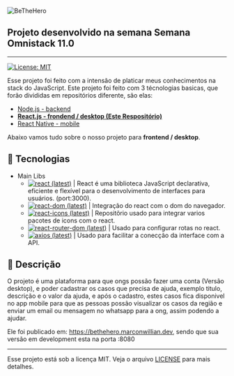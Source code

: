   ![BeTheHero][logo-image]

  ## Projeto desenvolvido na semana Semana Omnistack 11.0 
  ---
  [![License: MIT][license-image]][license-link]

  Esse projeto foi feito com a intensão de platicar meus conhecimentos na stack do JavaScript.
  Este projeto foi feito com 3 técnologias basicas, que forão divididas em repositórios diferente, são elas:
  - [Node.js - backend][repo-backedn]
  - [**React.js - frondend / desktop (Este Respositório)**](#rocket-tecnologias)
  - [React Native - mobile][repo-mobile]

  Abaixo vamos tudo sobre o nosso projeto para **frontend / desktop**.

  ## :rocket: Tecnologias

  - Main Libs
    - [![react (latest)](https://img.shields.io/npm/v/react/latest?label=React.js&style=flat-square)][npm-react] | React é uma biblioteca JavaScript declarativa, eficiente e flexível para o desenvolvimento de interfaces para usuários. (port:3000).
    - [![react-dom (latest)](https://img.shields.io/npm/v/react-dom/latest?label=ReactDOM&style=flat-square)][npm-react-dom] | Integração do react com o dom do navegador.
    - [![react-icons (latest)](https://img.shields.io/npm/v/react-icons/latest?label=React+Icons&style=flat-square)][npm-react-icons] | Repositõrio usado para integrar varios pacotes de icons com o react.
    - [![react-router-dom (latest)](https://img.shields.io/npm/v/react-router-dom/latest?label=React+Router+Dom&style=flat-square)][npm-react-router-dom] | Usado para configurar rotas no react.
    - [![axios (latest)](https://img.shields.io/npm/v/axios/latest?label=axios&style=flat-square)][npm-axios] | Usado para facilitar a conecção da interface com a API.


  ## :minidisc: Descrição
  O projeto é uma plataforma para que ongs possão fazer uma conta (Versão desktop), e poder cadastrar os casos que precisa de ajuda, exemplo titulo, descrição e o valor da ajuda, e após o cadastro, estes casos fica disponivel no app mobile para que as pessoas possão visualizar os casos da região e enviar um email ou mensagem no whatsapp para a ong, assim podendo a ajudar.
  
  Ele foi publicado em: https://bethehero.marconwillian.dev, sendo que sua versão em development esta na porta :8080

  ****
  Esse projeto está sob a licença MIT. Veja o arquivo [LICENSE][license-link] para mais detalhes.


  <!-- Markdown link & img dfn's -->
  [logo-image]: https://i.imgur.com/ftyy51h.png
  [license-image]: https://img.shields.io/badge/License-MIT-yellow.svg
  [license-link]: https://github.com/marconwillian/BeTheHero_frontend/blob/master/LICENSE
  [repo-backedn]: https://github.com/marconwillian/BeTheHero_backend
  [repo-mobile]: https://github.com/marconwillian/BeTheHero_mobile
  [npm-react]: https://www.npmjs.com/package/react
  [npm-react-dom]: https://www.npmjs.com/package/npm-react-dom
  [npm-react-icons]: https://www.npmjs.com/package/react-icons
  [npm-react-router-dom]: https://www.npmjs.com/package/react-router-dom
  [npm-axios]: https://www.npmjs.com/package/axios
